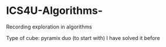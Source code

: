 # ICS4U-Algorithms-
Recording exploration in algorithms

Type of cube: pyramix duo (to start with)
  I have solved it before 
  
